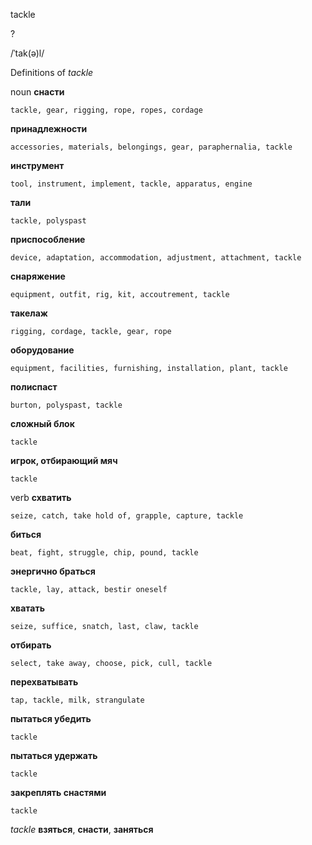 tackle

?

/ˈtak(ə)l/

Definitions of _tackle_

noun
**снасти**

    tackle, gear, rigging, rope, ropes, cordage
**принадлежности**

    accessories, materials, belongings, gear, paraphernalia, tackle
**инструмент**

    tool, instrument, implement, tackle, apparatus, engine
**тали**

    tackle, polyspast
**приспособление**

    device, adaptation, accommodation, adjustment, attachment, tackle
**снаряжение**

    equipment, outfit, rig, kit, accoutrement, tackle
**такелаж**

    rigging, cordage, tackle, gear, rope
**оборудование**

    equipment, facilities, furnishing, installation, plant, tackle
**полиспаст**

    burton, polyspast, tackle
**сложный блок**

    tackle
**игрок, отбирающий мяч**

    tackle

verb
**схватить**

    seize, catch, take hold of, grapple, capture, tackle
**биться**

    beat, fight, struggle, chip, pound, tackle
**энергично браться**

    tackle, lay, attack, bestir oneself
**хватать**

    seize, suffice, snatch, last, claw, tackle
**отбирать**

    select, take away, choose, pick, cull, tackle
**перехватывать**

    tap, tackle, milk, strangulate
**пытаться убедить**

    tackle
**пытаться удержать**

    tackle
**закреплять снастями**

    tackle

_tackle_
**взяться**, **снасти**, **заняться**
